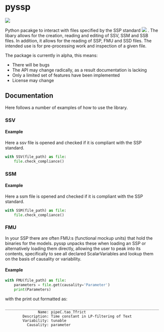 # pyssp
[<img src="https://img.shields.io/badge/Status-In Development-orange.svg?logo=LOGO">](<LINK>)

Python pacakge to interact with files specified by the SSP standard [<img src="https://img.shields.io/badge/SSP-Standard-blue.svg?logo=LOGO">](<https://ssp-standard.org/>)
. The libary allows for 
the creation, reading and editing of SSV, SSM and SSB files. In addition, it allows for the reading of SSP, FMU and SSD
files. The intended use is for pre-processing work and inspection of a given file.

The package is currently in alpha, this means:
- There will be bugs
- The API may change radically, as a result documentation is lacking
- Only a limited set of features have been implemented
- License may change

## Documentation
Here follows a number of examples of how to use the library.


### SSV 

#### Example
Here a ssv file is opened and checked if it is compliant with the SSP standard.

```python
with SSV(file_path) as file:
    file.check_compliance()
```


### SSM

#### Example
Here a ssm file is opened and checked if it is compliant with the SSP standard.

```python
with SSM(file_path) as file:
    file.check_compliance()
```


### FMU

In your SSP there are often FMU:s (functional mockup units) that hold the binaries for the models. pyssp unpacks these 
when loading an SSP or alternatively loading them directly, allowing the user to peak into its contents, specifically 
to see all declared ScalarVariables and lookup them on the basis of causality or variability.

#### Example

```python
with FMU(file_path) as file:
    parameters = file.get(causality='Parameter')
    print(Parameters)
```
with the print out formatted as:
```
___________________________________________________________________________________________
               Name: pipeC.tao_Tfrict
        Description: Time constant in LP-filtering of Text
        Variability: tunable
          Causality: parameter
 ```
